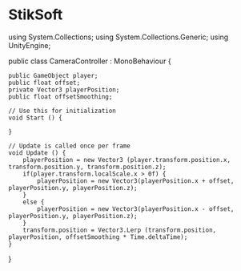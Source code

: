 # StikSoft

using System.Collections;
using System.Collections.Generic;
using UnityEngine;

public class CameraController : MonoBehaviour {

	public GameObject player;
	public float offset;
	private Vector3 playerPosition;
	public float offsetSmoothing;

	// Use this for initialization
	void Start () {
		
	}
	
	// Update is called once per frame
	void Update () {
		playerPosition = new Vector3 (player.transform.position.x, transform.position.y, transform.position.z);
		if(player.transform.localScale.x > 0f) {
			playerPosition = new Vector3(playerPosition.x + offset, playerPosition.y, playerPosition.z);
		}
		else {
			playerPosition = new Vector3(playerPosition.x - offset, playerPosition.y, playerPosition.z);
		}
		transform.position = Vector3.Lerp (transform.position, playerPosition, offsetSmoothing * Time.deltaTime);
	}
}
